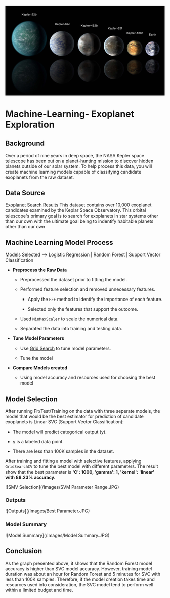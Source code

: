 ![Planet Picture](/Images/exoplanets.jpg)

# Machine-Learning- Exoplanet Exploration #


## Background ##

Over a period of nine years in deep space, the NASA Kepler space telescope has been out on a planet-hunting mission to discover hidden planets outside of our solar system.  To help process this data, you will create machine learning models capable of classifying candidate exoplanets from the raw dataset.


## Data Source ##

[Exoplanet Search Results](https://www.kaggle.com/nasa/kepler-exoplanet-search-results) This dataset contains over 10,000 exoplanet candidates examined by the Keplar Space Observatory.  This orbital telescope's primary goal is to search for exoplanets in star systems other than our own with the ultimate goal being to indentify habitable planets other than our own


## Machine Learning Model Process ##

Models Selected -->  Logistic Regression |  Random Forest | Support Vector Classification

- **Preprocess the Raw Data**
  - Preprocessed the dataset prior to fitting the model.
  
  - Performed feature selection and removed unnecessary features.
  
      - Apply the `RFE` method to identify the importance of each feature.
      
      - Selected only the features that support the outcome.
      
  - Used `MinMaxScaler` to scale the numerical data.
  
  - Separated the data into training and testing data.

- **Tune Model Parameters**

  - Use [Grid Search](https://scikit-learn.org/stable/modules/grid_search.html) to tune model parameters.
  
  - Tune the model
  
- **Compare Models created**

  - Using model accuracy and resources used for choosing the best model

## Model Selection ##

After running Fit/Test/Training on the data with three seperate models, the model that would be the best estimator for prediction of candidate exoplanets is Linear SVC (Support Vector Classification):

  - The model will predict categorical output (y).

  - y is a labeled data point.

  - There are less than 100K samples in the dataset.

After training and fitting a model with selective features, applying `GridSearchCV` to tune the best model with different parameters. The result show that the best parameter is **'C': 1000, 'gamma': 1, 'kernel': 'linear' with 88.23% accuracy.**


![SMV Selection](/Images/SVM Parameter Range.JPG)


### Outputs ###


![Outputs](/Images/Best Parameter.JPG)


### Model Summary ###


![Model Summary](/Images/Model Summary.JPG)


## Conclusion ##


As the graph presented above, it shows that the Random Forest model accuracy is higher than SVC model accuracy. However, training model duration was about an hour for Random Forest and 5 minutes for SVC with less than 100K samples. Therefore, if the model creation takes time and resources used into consideration, the SVC model tend to perform well within a limited budget and time.
